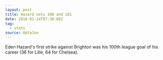 ```yaml
---  
layout: post
title: Hazard nets 100 and 101
date: 2018-01-24T07:38:08Z
tag:
  - stats
source: OptaJoe
---
```

 
Eden Hazard's first strike against Brighton was his 100th league goal of his career (36 for Lille, 64 for Chelsea).
